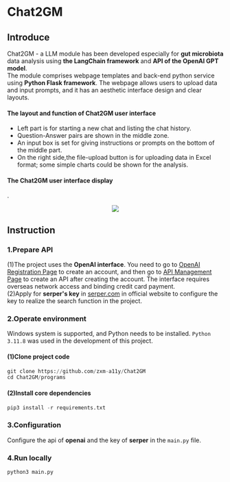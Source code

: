 # Chat2GM
## Introduce
Chat2GM - a LLM module has been developed especially for **gut microbiota** data analysis using **the LangChain framework** and **API of the OpenAI GPT model**. <br>The module comprises webpage templates and back-end python service using **Python Flask framework**. The webpage allows users to upload data and input prompts, and it has an aesthetic interface design and clear layouts. 
#### The layout and function of Chat2GM user interface
* Left part is for starting a new chat and listing the chat history.
* Question-Answer pairs are shown in the middle zone.
* An input box is set for giving instructions or prompts on the bottom of the middle part.
* On the right side,the file-upload button is for uploading data in Excel format; some simple charts could be shown for the analysis.
#### The Chat2GM user interface display
.<div align=center><img src="https://github.com/zxm-a11y/Chat2GM/assets/156500479/e4df0dd8-939a-484a-8e86-0b08e28858e1" /></div>
## Instruction
### 1.Prepare API
(1)The project uses the **OpenAI interface**. You need to go to [OpenAI Registration Page](https://beta.openai.com/signup "OpenAI Registration Page") to create an account, and then go to [API Management Page](https://beta.openai.com/account/API-keys "API Management Page") to create an API after creating the account. The interface requires overseas network access and binding credit card payment.
<br>
(2)Apply for **serper's key** in [serper.com](https://serper.dev/API-key "serper.com") in official website to configure the key to realize the search function in the project.
### 2.Operate environment
Windows system is supported, and Python needs to be installed. `Python 3.11.8` was used in the development of this project.
#### (1)Clone project code
```python  
git clone https://github.com/zxm-a11y/Chat2GM
cd Chat2GM/programs  
```
#### (2)Install core dependencies
```python
pip3 install -r requirements.txt
```
### 3.Configuration
Configure the api of **openai** and the key of **serper** in the `main.py` file.
### 4.Run locally
```python
python3 main.py
```

